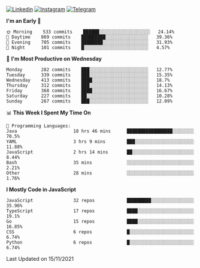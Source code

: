 [![Linkedin](https://img.shields.io/badge/-Archie-blue?style=flat-square&labelColor=gray&logo=Linkedin&logoColor=white&link=https://www.linkedin.com/in/archisdi)](https://www.linkedin.com/in/archisdi)
[![Instagram](https://img.shields.io/badge/-@archisdi-orange?style=flat-square&labelColor=gray&logo=Instagram&logoColor=white&link=https://www.instagram.com/archisdi)](https://www.instagram.com/archisdi)
[![Telegram](https://img.shields.io/badge/-aai-informational?style=flat-square&labelColor=gray&logo=telegram&logoColor=white&link=https://t.me/archisdi)](https://t.me/archisdi)

<!--START_SECTION:waka-->
**I'm an Early 🐤** 

```text
🌞 Morning    533 commits    ██████░░░░░░░░░░░░░░░░░░░   24.14% 
🌆 Daytime    869 commits    █████████░░░░░░░░░░░░░░░░   39.36% 
🌃 Evening    705 commits    ████████░░░░░░░░░░░░░░░░░   31.93% 
🌙 Night      101 commits    █░░░░░░░░░░░░░░░░░░░░░░░░   4.57%

```
📅 **I'm Most Productive on Wednesday** 

```text
Monday       282 commits    ███░░░░░░░░░░░░░░░░░░░░░░   12.77% 
Tuesday      339 commits    ███░░░░░░░░░░░░░░░░░░░░░░   15.35% 
Wednesday    413 commits    ████░░░░░░░░░░░░░░░░░░░░░   18.7% 
Thursday     312 commits    ███░░░░░░░░░░░░░░░░░░░░░░   14.13% 
Friday       368 commits    ████░░░░░░░░░░░░░░░░░░░░░   16.67% 
Saturday     227 commits    ██░░░░░░░░░░░░░░░░░░░░░░░   10.28% 
Sunday       267 commits    ███░░░░░░░░░░░░░░░░░░░░░░   12.09%

```


📊 **This Week I Spent My Time On** 

```text
💬 Programming Languages: 
Java                     18 hrs 46 mins      █████████████████░░░░░░░░   70.5% 
YAML                     3 hrs 9 mins        ███░░░░░░░░░░░░░░░░░░░░░░   11.88% 
JavaScript               2 hrs 14 mins       ██░░░░░░░░░░░░░░░░░░░░░░░   8.44% 
Bash                     35 mins             ░░░░░░░░░░░░░░░░░░░░░░░░░   2.21% 
Other                    28 mins             ░░░░░░░░░░░░░░░░░░░░░░░░░   1.76%

```

**I Mostly Code in JavaScript** 

```text
JavaScript               32 repos            █████████░░░░░░░░░░░░░░░░   35.96% 
TypeScript               17 repos            ████░░░░░░░░░░░░░░░░░░░░░   19.1% 
Go                       15 repos            ████░░░░░░░░░░░░░░░░░░░░░   16.85% 
CSS                      6 repos             █░░░░░░░░░░░░░░░░░░░░░░░░   6.74% 
Python                   6 repos             █░░░░░░░░░░░░░░░░░░░░░░░░   6.74%

```



 Last Updated on 15/11/2021
<!--END_SECTION:waka-->
